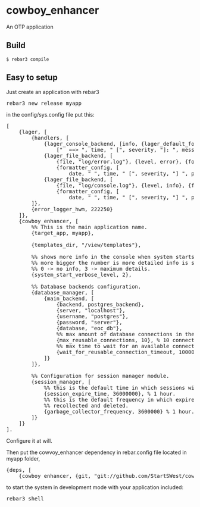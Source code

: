 cowboy_enhancer
=====

An OTP application

Build
-----

    $ rebar3 compile

Easy to setup
----
Just create an application with rebar3

<pre>rebar3 new release myapp</pre>

in the config/sys.config file put this:
<pre>
[
    {lager, [
        {handlers, [
            {lager_console_backend, [info, {lager_default_formatter,
                ["  ==> ", time, " [", severity, "]: ", message, "\n"]}]},
            {lager_file_backend, [
                {file, "log/error.log"}, {level, error}, {formatter, lager_default_formatter},
                {formatter_config, [
                    date, " ", time, " [", severity, "] ", pid, " ", message, "\n"]}]},
            {lager_file_backend, [
                {file, "log/console.log"}, {level, info}, {formatter, lager_default_formatter},
                {formatter_config, [
                    date, " ", time, " [", severity, "] ", pid, " ", message, "\n"]}]}
        ]},
        {error_logger_hwm, 222250}
    ]},
    {cowboy_enhancer, [
        %% This is the main application name.
        {target_app, myapp},

        {templates_dir, "/view/templates"},

        %% shows more info in the console when system starts,
        %% more bigger the number is more detailed info is shown.
        %% 0 -> no info, 3 -> maximum details.
        {system_start_verbose_level, 2},

        %% Database backends configuration.
        {database_manager, [
            {main_backend, [
                {backend, postgres_backend},
                {server, "localhost"},
                {username, "postgres"},
                {password, "server"},
                {database, "eoc_db"},
                %% max amount of database connections in the connection pool.
                {max_reusable_connections, 10}, % 10 connections.
                %% max time to wait for an available connection.
                {wait_for_reusable_connection_timeout, 10000} % 10 seconds.
            ]}
        ]},

        %% Configuration for session manager module.
        {session_manager, [
            %% this is the default time in which sessions will expire.
            {session_expire_time, 36000000}, % 1 hour.
            %% this is the default frequency in which expired sessions will be
            %% recollected and deleted.
            {garbage_collector_frequency, 3600000} % 1 hour.
        ]}
    ]}
].
</pre>

Configure it at will.

Then put the cowvoy_enhancer dependency in rebar.config file located in myapp folder,

<pre>
{deps, [
    {cowboy_enhancer, {git, "git://github.com/StartSWest/cowboy_enhancer.git", {branch, master}}}]}.
</pre>

to start the system in development mode with your application included:

<pre>rebar3 shell</pre>